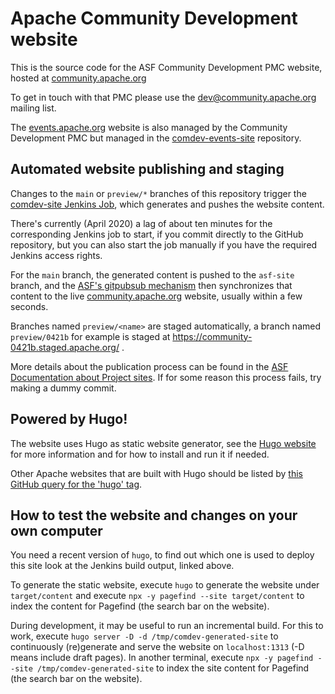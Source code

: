 <!--
Licensed to the Apache Software Foundation (ASF) under one or more
contributor license agreements.  See the NOTICE file distributed with
this work for additional information regarding copyright ownership.
The ASF licenses this file to You under the Apache License, Version 2.0
(the "License"); you may not use this file except in compliance with
the License.  You may obtain a copy of the License at

    http://www.apache.org/licenses/LICENSE-2.0

Unless required by applicable law or agreed to in writing, software
distributed under the License is distributed on an "AS IS" BASIS,
WITHOUT WARRANTIES OR CONDITIONS OF ANY KIND, either express or implied.
See the License for the specific language governing permissions and
limitations under the License.
-->
# Apache Community Development website

This is the source code for the ASF Community Development PMC website, hosted at
[community.apache.org](https://community.apache.org)

To get in touch with that PMC please use the [dev@community.apache.org](https://lists.apache.org/list.html?dev@community.apache.org) mailing list.

The [events.apache.org](https://events.apache.org/) website is also managed by the Community Development PMC
but managed in the [comdev-events-site](https://github.com/apache/comdev-events-site) repository.

## Automated website publishing and staging

Changes to the `main` or `preview/*` branches of this repository trigger the [comdev-site Jenkins Job](https://ci-builds.apache.org/job/Community%20Development/job/site/job/main/), which generates and pushes the website content.

There's currently (April 2020) a lag of about ten minutes for the corresponding Jenkins job to start, if you commit directly to the GitHub repository, but you can also start the job manually if you have the required Jenkins access rights.

For the `main` branch, the generated content is pushed to the `asf-site` branch, and
the [ASF's gitpubsub mechanism](https://blogs.apache.org/infra/entry/git_based_websites_available) then synchronizes that content to the live [community.apache.org](https://community.apache.org/) website, usually within a few seconds.

Branches named `preview/<name>` are staged automatically, a branch named `preview/0421b` for example
is staged at https://community-0421b.staged.apache.org/ .

More details about the publication process can be found in the [ASF Documentation about Project sites](https://infra.apache.org/project-site.html). If for some reason this process fails, try making a dummy commit.

## Powered by Hugo!

The website uses Hugo as static website generator, see the [Hugo website](https://gohugo.io/) for more information
and for how to install and run it if needed.

Other Apache websites that are built with Hugo should be listed by [this GitHub query for the 'hugo' tag](https://github.com/search?q=topic%3Ahugo+org%3Aapache&type=Repositories).

## How to test the website and changes on your own computer

You need a recent version of `hugo`, to find out which one is used to deploy this site
look at the Jenkins build output, linked above.

To generate the static website, execute `hugo` to generate the website under `target/content` and execute
`npx -y pagefind --site target/content` to index the content for Pagefind (the search bar on the website).

During development, it may be useful to run an incremental build. For this to work, execute
`hugo server -D -d /tmp/comdev-generated-site` to continuously (re)generate and serve the website on `localhost:1313`
(-D means include draft pages). In another terminal, execute `npx -y pagefind --site /tmp/comdev-generated-site` to
index the site content for Pagefind (the search bar on the website).
